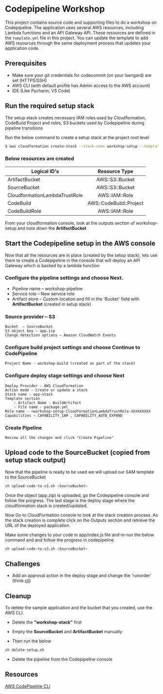 # Codepipeline Workshop

This project contains source code and supporting files to do a workshop on Codepipeline.
The application uses several AWS resources, including Lambda functions and an API Gateway API. These resources are defined in the `template.yml` file in this project. You can update the template to add AWS resources through the same deployment process that updates your application code.


## Prerequisites

* Make sure your git credentials for codecommit (on your Isengard) are set (HTTPS/SSH)
* AWS CLI (with default profile has Admin access to the AWS account)
* IDE (Like Pycharm, VS Code)

## Run the required setup stack

The setup stack creates necessary IAM roles used by Cloudformation, CodeBuild Project and roles, S3 buckets used by Codepipeline during pipeline transitions

Run the below command to create a setup stack at the project root level
```bash
$ aws cloudformation create-stack --stack-name workshop-setup --template-body file://setup/setup.yaml --capabilities CAPABILITY_IAM
```

### Below resources are created
| Logical ID's        | Resource Type           |
| ------------- |:-------------:|
| ArtifactBucket      | AWS::S3::Bucket | 
| SourceBucket      | AWS::S3::Bucket | 
| CloudformationLambdaTrustRole      | AWS::IAM::Role      |
| CodeBuild | AWS::CodeBuild::Project      |
| CodeBuildRole | AWS::IAM::Role      |


From your cloudformation console, look at the outputs section of workshop-setup and note down the 
**ArtifactBucket**

## Start the Codepipeline setup in the AWS console

Now that all the resources are in place (created by the setup stack), lets use them to create a Codepipeline in the console that will deploy an API Gateway which is backed by a lambda function 


### Configure the pipeline settings and choose Next.

* Pipeline name – workshop-pipeline
* Service role – New service role
* Artifact store – Custom location and fill in the 'Bucket' field with **ArtifactBucket** (created in setup stack)

### Source provider – S3
```
Bucket  – SourceBucket
S3 object key – app.zip
Change detection options – Amazon CloudWatch Events
```

### Configure build project settings and choose Continue to CodePipeline
```
Project Name - workshop-build (created as part of the stack)
```
### Configure deploy stage settings and choose Next
```
Deploy Provider - AWS Cloudformation
Action mode - Create or update a stack
Stack name - app-stack
Template section 
    - Artifact Name - BuildArtifact
    - File name - package.yml
Role name - <workshop-setup-CloudformationLambdaTrustRole-XXXXXXXXX
Capabilities – CAPABILITY_IAM , CAPABILITY_AUTO_EXPAND
```
### Create Pipeline
```
Review all the changes and click "Create Pipeline"
```



## Upload code to the SourceBucket (copied from setup stack output)

Now that the pipeline is ready to be used we will upload our SAM template to the SourceBucket
```bash
sh upload-code-to-s3.sh <SourceBucket>
```

Once the object (app.zip) is uploaded, go the Codepipeline console and follow the 
progress. The last stage is the deploy stage where the cloudformation stack is created/updated.


Now Go to CloudFormation console to look at the stack creation process. As the stack creation is complete
click on the Outputs section and retrieve the URL of the deployed application.

Make some changes to your code in app/index.js file and re-run the below command and and follow the progress in codepipeline 
```bash
sh upload-code-to-s3.sh <SourceBucket>
```


## Challenges

* Add an approval action in the deploy stage and change the 'runorder' (think [cli](https://docs.aws.amazon.com/cli/latest/reference/codepipeline/update-pipeline.html))

## Cleanup

To delete the sample application and the bucket that you created, use the AWS CLI.

* Delete the **"workshop-stack"** first 
* Empty the **SourceBucket** and **ArtifactBucket** manually

* Then run the below
```bash
sh delete-setup.sh
```

* Delete the pipeline from the Codepipeline console

## Resources

[AWS CodePipeline CLI](https://docs.aws.amazon.com/cli/latest/reference/codepipeline/index.html)
